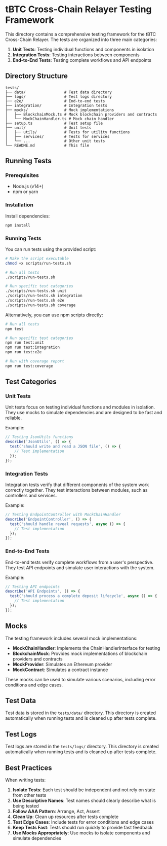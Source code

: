 # tBTC Cross-Chain Relayer Testing Framework

This directory contains a comprehensive testing framework for the tBTC Cross-Chain Relayer. The tests are organized into three main categories:

1. **Unit Tests**: Testing individual functions and components in isolation
2. **Integration Tests**: Testing interactions between components
3. **End-to-End Tests**: Testing complete workflows and API endpoints

## Directory Structure

```
tests/
├── data/                 # Test data directory
├── logs/                 # Test logs directory
├── e2e/                  # End-to-end tests
├── integration/          # Integration tests
├── mocks/                # Mock implementations
│   ├── BlockchainMock.ts # Mock blockchain providers and contracts
│   └── MockChainHandler.ts # Mock chain handler
├── setup.ts              # Test setup file
├── unit/                 # Unit tests
│   ├── utils/            # Tests for utility functions
│   ├── services/         # Tests for services
│   └── ...               # Other unit tests
└── README.md             # This file
```

## Running Tests

### Prerequisites

- Node.js (v14+)
- npm or yarn

### Installation

Install dependencies:

```bash
npm install
```

### Running Tests

You can run tests using the provided script:

```bash
# Make the script executable
chmod +x scripts/run-tests.sh

# Run all tests
./scripts/run-tests.sh

# Run specific test categories
./scripts/run-tests.sh unit
./scripts/run-tests.sh integration
./scripts/run-tests.sh e2e
./scripts/run-tests.sh coverage
```

Alternatively, you can use npm scripts directly:

```bash
# Run all tests
npm test

# Run specific test categories
npm run test:unit
npm run test:integration
npm run test:e2e

# Run with coverage report
npm run test:coverage
```

## Test Categories

### Unit Tests

Unit tests focus on testing individual functions and modules in isolation. They use mocks to simulate dependencies and are designed to be fast and reliable.

Example:
```typescript
// Testing JsonUtils functions
describe('JsonUtils', () => {
  test('should write and read a JSON file', () => {
    // Test implementation
  });
});
```

### Integration Tests

Integration tests verify that different components of the system work correctly together. They test interactions between modules, such as controllers and services.

Example:
```typescript
// Testing EndpointController with MockChainHandler
describe('EndpointController', () => {
  test('should handle reveal requests', async () => {
    // Test implementation
  });
});
```

### End-to-End Tests

End-to-end tests verify complete workflows from a user's perspective. They test API endpoints and simulate user interactions with the system.

Example:
```typescript
// Testing API endpoints
describe('API Endpoints', () => {
  test('should process a complete deposit lifecycle', async () => {
    // Test implementation
  });
});
```

## Mocks

The testing framework includes several mock implementations:

- **MockChainHandler**: Implements the ChainHandlerInterface for testing
- **BlockchainMock**: Provides mock implementations of blockchain providers and contracts
- **MockProvider**: Simulates an Ethereum provider
- **MockContract**: Simulates a contract instance

These mocks can be used to simulate various scenarios, including error conditions and edge cases.

## Test Data

Test data is stored in the `tests/data/` directory. This directory is created automatically when running tests and is cleaned up after tests complete.

## Test Logs

Test logs are stored in the `tests/logs/` directory. This directory is created automatically when running tests and is cleaned up after tests complete.

## Best Practices

When writing tests:

1. **Isolate Tests**: Each test should be independent and not rely on state from other tests
2. **Use Descriptive Names**: Test names should clearly describe what is being tested
3. **Follow AAA Pattern**: Arrange, Act, Assert
4. **Clean Up**: Clean up resources after tests complete
5. **Test Edge Cases**: Include tests for error conditions and edge cases
6. **Keep Tests Fast**: Tests should run quickly to provide fast feedback
7. **Use Mocks Appropriately**: Use mocks to isolate components and simulate dependencies 